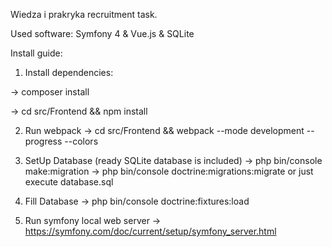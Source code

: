 Wiedza i prakryka recruitment task.

Used software:
Symfony 4 & Vue.js & SQLite

Install guide:

1. Install dependencies:

  -> composer install
  
  -> cd src/Frontend && npm install

2. Run webpack
  -> cd src/Frontend && webpack --mode development --progress --colors

3. SetUp Database (ready SQLite database is included) 
  -> php bin/console make:migration
  -> php bin/console doctrine:migrations:migrate
  or just execute database.sql

4. Fill Database
  -> php bin/console doctrine:fixtures:load

5. Run symfony local web server
  -> https://symfony.com/doc/current/setup/symfony_server.html
